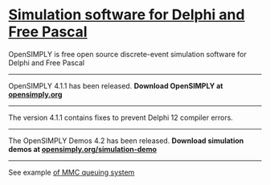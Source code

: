 # [Simulation software for Delphi and Free Pascal](https://github.com/opensimply/OpenSIMPLY/)
OpenSIMPLY is free open source discrete-event simulation software for Delphi and Free Pascal
***
OpenSIMPLY 4.1.1 has been released. **Download OpenSIMPLY at [opensimply.org](https://opensimply.org/)** 
***
The version 4.1.1 contains fixes to prevent Delphi 12 compiler errors. 
***
The OpenSIMPLY Demos 4.2 has been released. **Download simulation demos at [opensimply.org/simulation-demo](https://opensimply.org/simulation-demo.php)**
***
See example [of MMC queuing system](https://github.com/opensimply/OpenSIMPLY/blob/main/MMCqueue.pas)
